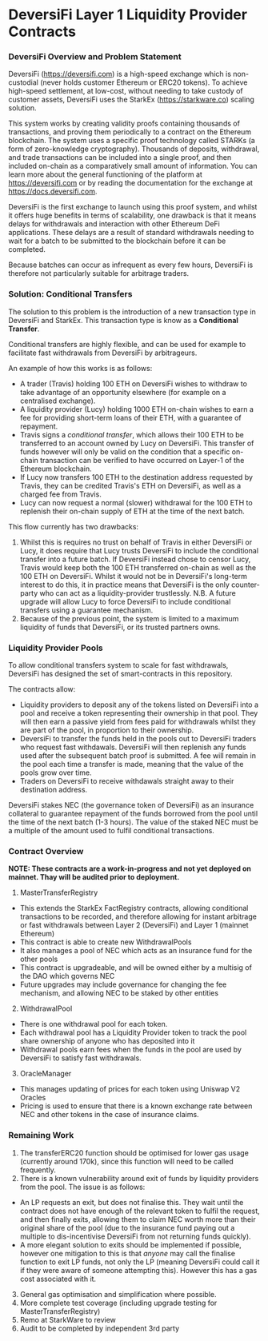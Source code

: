 # DeversiFi Layer 1 Liquidity Provider Contracts

### DeversiFi Overview and Problem Statement

DeversiFi (https://deversifi.com) is a high-speed exchange which is non-custodial (never holds customer Ethereum or ERC20 tokens). To achieve high-speed settlement, at low-cost, without needing to take custody of customer assets, DeversiFi uses the StarkEx (https://starkware.co) scaling solution.

This system works by creating validity proofs containing thousands of transactions, and proving them periodically to a contract on the Ethereum blockchain. The system uses a specific proof technology called STARKs (a form of zero-knowledge cryptography). Thousands of deposits, withdrawal, and trade transactions can be included into a single proof, and then included on-chain as a comparatively small amount of information. You can learn more about the general functioning of the platform at https://deversifi.com or by reading the documentation for the exchange at https://docs.deversifi.com.

DeversiFi is the first exchange to launch using this proof system, and whilst it offers huge benefits in terms of scalability, one drawback is that it means delays for withdrawals and interaction with other Ethereum DeFi applications. These delays are a result of standard withdrawals needing to wait for a batch to be submitted to the blockchain before it can be completed.

Because batches can occur as infrequent as every few hours, DeversiFi is therefore not particularly suitable for arbitrage traders.

### Solution: Conditional Transfers

The solution to this problem is the introduction of a new transaction type in DeversiFi and StarkEx. This transaction type is know as a **Conditional Transfer**.

Conditional transfers are highly flexible, and can be used for example to facilitate fast withdrawals from DeversiFi by arbitrageurs.

An example of how this works is as follows:

- A trader (Travis) holding 100 ETH on DeversiFi wishes to withdraw to take advantage of an opportunity elsewhere (for example on a centralised exchange).
- A liquidity provider (Lucy) holding 1000 ETH on-chain wishes to earn a fee for providing short-term loans of their ETH, with a guarantee of repayment.
- Travis signs a *conditional transfer*, which allows their 100 ETH to be transferred to an account owned by Lucy on DeversiFi. This transfer of funds however will only be valid on the condition that a specific on-chain transaction can be verified to have occurred on Layer-1 of the Ethereum blockchain.
- If Lucy now transfers 100 ETH to the destination address requested by Travis, they can be credited Travis's ETH on DeversiFi, as well as a charged fee from Travis.
- Lucy can now request a normal (slower) withdrawal for the 100 ETH to replenish their on-chain supply of ETH at the time of the next batch.

This flow currently has two drawbacks:
1. Whilst this is requires no trust on behalf of Travis in either DeversiFi or Lucy, it does require that Lucy trusts DeversiFi to include the conditional transfer into a future batch. If DeversiFi instead chose to censor Lucy, Travis would keep both the 100 ETH transferred on-chain as well as the 100 ETH on DeversiFi. Whilst it would not be in DeversiFi's long-term interest to do this, it in practice means that DeversiFi is the only counter-party who can act as a liquidity-provider trustlessly. N.B. A future upgrade will allow Lucy to force DeversiFi to include conditional transfers using a guarantee mechanism.
2. Because of the previous point, the system is limited to a maximum liquidity of funds that DeversiFi, or its trusted partners owns.

### Liquidity Provider Pools

To allow conditional transfers system to scale for fast withdrawals, DeversiFi has designed the set of smart-contracts in this repository.

The contracts allow:
- Liquidity providers to deposit any of the tokens listed on DeversiFi into a pool and receive a token representing their ownership in that pool. They will then earn a passive yield from fees paid for withdrawals whilst they are part of the pool, in proportion to their ownership.
- DeversiFi to transfer the funds held in the pools out to DeversiFi traders who request fast withdawals. DeversiFi will then replenish any funds used after the subsequent batch proof is submitted. A fee will remain in the pool each time a transfer is made, meaning that the value of the pools grow over time.
- Traders on DeversiFi to receive withdawals straight away to their destination address.

DeversiFi stakes NEC (the governance token of DeversiFi) as an insurance collateral to guarantee repayment of the funds borrowed from the pool until the time of the next batch (1-3 hours). The value of the staked NEC must be a multiple of the amount used to fulfil conditional transactions.

### Contract Overview

**NOTE: These contracts are a work-in-progress and not yet deployed on mainnet. Thay will be audited prior to deployment.**

1. MasterTransferRegistry
- This extends the StarkEx FactRegistry contracts, allowing conditional transactions to be recorded, and therefore allowing for instant arbitrage or fast withdrawals between Layer 2 (DeversiFi) and Layer 1 (mainnet Ethereum)
- This contract is able to create new WithdrawalPools
- It also manages a pool of NEC which acts as an insurance fund for the other pools
- This contract is upgradeable, and will be owned either by a multisig of the DAO which governs NEC
- Future upgrades may include governance for changing the fee mechanism, and allowing NEC to be staked by other entities

2. WithdrawalPool
- There is one withdrawal pool for each token.
- Each withdrawal pool has a Liquidity Provider token to track the pool share ownership of anyone who has deposited into it
- Withdrawal pools earn fees when the funds in the pool are used by DeversiFi to satisfy fast withdrawals.

3. OracleManager
- This manages updating of prices for each token using Uniswap V2 Oracles
- Pricing is used to ensure that there is a known exchange rate between NEC and other tokens in the case of insurance claims.


### Remaining Work

1. The transferERC20 function should be optimised for lower gas usage (currently around 170k), since this function will need to be called frequently.
2. There is a known vulnerability around exit of funds by liquidity providers from the pool. The issue is as follows:
  - An LP requests an exit, but does not finalise this. They wait until the contract does not have enough of the relevant token to fulfil the request, and then finally exits, allowing them to claim NEC worth more than their original share of the pool (due to the insurance fund paying out a multiple to dis-incentivise DeversiFi from not returning funds quickly).
  - A more elegant solution to exits should be implemented if possible, however one mitigation to this is that *anyone* may call the finalise function to exit LP funds, not only the LP (meaning DeversiFi could call it if they were aware of someone attempting this). However this has a gas cost associated with it.
3. General gas optimisation and simplification where possible.
4. More complete test coverage (including upgrade testing for MasterTransferRegistry)
5. Remo at StarkWare to review
6. Audit to be completed by independent 3rd party
